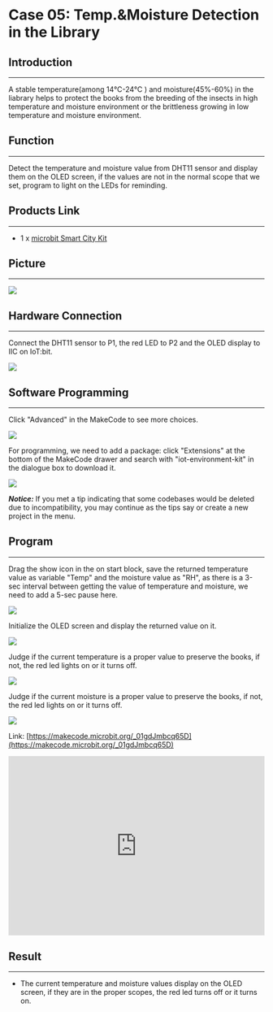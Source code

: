 # Case 05: Temp.&Moisture Detection in the Library


##  Introduction
---

A stable temperature(among 14℃-24℃ ) and moisture(45%-60%) in the liabrary helps to protect the books from the breeding of the insects in high temperature and moisture environment or the brittleness growing in low temperature and moisture environment.

##  Function

---

Detect the temperature and moisture value from DHT11 sensor and display them on the OLED screen, if the values are not in the normal scope that we set, program to light on the LEDs for reminding. 

## Products Link
---
- 1 x [microbit Smart City Kit]()

## Picture
---
![](./images/microbit-Smart-City-Kit-case-01-02.png)

## Hardware Connection 
---

Connect the DHT11 sensor to P1,  the red LED to P2 and the OLED display to IIC on IoT:bit. 

![](./images/microbit-Smart-City-Kit-case-05-03.png)

## Software Programming 

---

Click "Advanced" in the MakeCode to see more choices.

![](./images/microbit-Smart-City-Kit-case-01-04.png)

For programming, we need to add a package: click "Extensions" at the bottom of the MakeCode drawer and search with "iot-environment-kit" in the dialogue box to download it. 

![](./images/microbit-Smart-City-Kit-case-01-05.png)


***Notice:*** If you met a tip indicating that some codebases would be deleted due to incompatibility, you may continue as the tips say or create a new project in the menu. 

## Program
---

Drag the show icon in the on start block, save the returned temperature value as variable "Temp" and the moisture value as "RH", as there is a 3-sec interval between getting the value of temperature and moisture, we need to add a 5-sec pause here. 

![](./images/microbit-Smart-City-Kit-case-05-07.png)

Initialize the OLED screen and display the returned value on it. 

![](./images/microbit-Smart-City-Kit-case-05-08.png)

Judge if the current temperature is a proper value to preserve the books, if not, the red led lights on or it turns off. 

![](./images/microbit-Smart-City-Kit-case-05-09.png)

Judge if the current moisture is a proper value to preserve the books, if not, the red led lights on or it turns off. 

![](./images/microbit-Smart-City-Kit-case-05-10.png)

Link: [https://makecode.microbit.org/_01gdJmbcq65D](https://makecode.microbit.org/_01gdJmbcq65D)

<div style="position:relative;height:0;padding-bottom:70%;overflow:hidden;">
<iframe style="position:absolute;top:0;left:0;width:100%;height:100%;" src="https://makecode.microbit.org/#pub:https://makecode.microbit.org/_01gdJmbcq65D" frameborder="0" sandbox="allow-popups allow-forms allow-scripts allow-same-origin">
</iframe>
</div>  


## Result
---
- The current temperature and moisture values display on the OLED screen, if they are in the proper scopes, the red led turns off or it turns on. 



